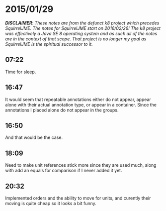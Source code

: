 # 2015/01/29

***DISCLAIMER***: _These notes are from the defunct k8 project which_
_precedes SquirrelJME. The notes for SquirrelJME start on 2016/02/26!_
_The k8 project was effectively a Java SE 8 operating system and as such_
_all of the notes are in the context of that scope. That project is no_
_longer my goal as SquirrelJME is the spiritual successor to it._

## 07:22

Time for sleep.

## 16:47

It would seem that repeatable annotations either do not appear, appear alone
with their actual annotation type, or appear in a container. Since the
annotations I placed alone do not appear in the groups.

## 16:50

And that would be the case.

## 18:09

Need to make unit references stick more since they are used much, along with
add an equals for comparison if I never added it yet.

## 20:32

Implemented orders and the ability to move for units, and curently their
moving is quite cheap so it looks a bit funny.

